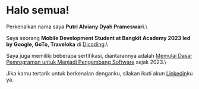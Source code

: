 # Halo semua! 

Perkenalkan nama saya **Putri Alviany Dyah Prameswari**.\

Saya seorang **Mobile Development Student at Bangkit Academy 2023 led by Google, GoTo, Traveloka** di [Dicoding](https://www.dicoding.com/).\

Saya juga memiliki beberapa sertifikasi, diantarannya adalah [Memulai Dasar Pemrograman untuk Menjadi Pengembang Software](https://www.dicoding.com/certificates/NVP7OD3MGPR0) sejak 2023.\

Jika kamu tertarik untuk berkenalan denganku, silakan ikuti akun [Linkedin](https://www.linkedin.com/in/putri-alviany-dyah-prameswari-582628235/)ku ya.


